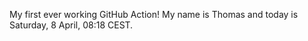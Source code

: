 My first ever working GitHub Action!
My name is Thomas and today is Saturday, 8 April, 08:18 CEST. 
